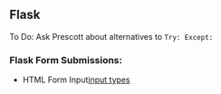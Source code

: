 ## Flask

To Do: Ask Prescott about alternatives to `Try: Except:`

### Flask Form Submissions:
* HTML Form Input[input types](https://www.w3schools.com/tags/att_input_type.asp)

<!--stackedit_data:
eyJoaXN0b3J5IjpbOTE5ODU2NjY4LDIxMTkxODUxMjBdfQ==
-->